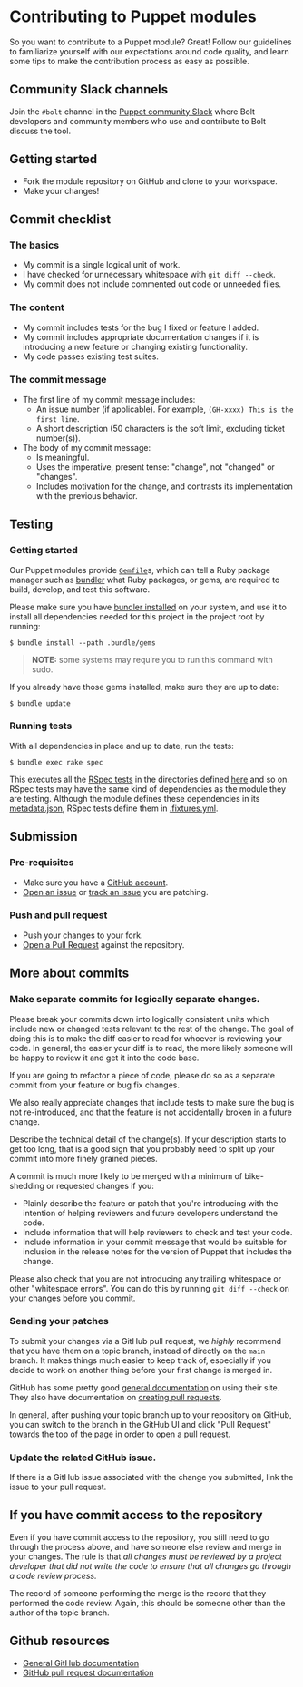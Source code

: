 # Contributing to Puppet modules

So you want to contribute to a Puppet module? Great! Follow our guidelines
to familiarize yourself with our expectations around code quality, and learn some tips
to make the contribution process as easy as possible.

## Community Slack channels

Join the `#bolt` channel in the [Puppet community
Slack](https://slack.puppet.com/) where Bolt developers and community members
who use and contribute to Bolt discuss the tool.

## Getting started

- Fork the module repository on GitHub and clone to your workspace.
- Make your changes!

## Commit checklist

### The basics

- My commit is a single logical unit of work.
- I have checked for unnecessary whitespace with `git diff --check`.
- My commit does not include commented out code or unneeded files.

### The content

- My commit includes tests for the bug I fixed or feature I added.
- My commit includes appropriate documentation changes if it is introducing a
  new feature or changing existing functionality.
- My code passes existing test suites.

### The commit message

- The first line of my commit message includes:
  - An issue number (if applicable). For example, `(GH-xxxx) This is the first line`.
  - A short description (50 characters is the soft limit, excluding ticket
    number(s)).
- The body of my commit message:
  - Is meaningful.
  - Uses the imperative, present tense: "change", not "changed" or "changes".
  - Includes motivation for the change, and contrasts its implementation with
    the previous behavior.

## Testing

### Getting started

Our Puppet modules provide [`Gemfile`](./Gemfile)s, which can tell a Ruby
package manager such as [bundler](http://bundler.io/) what Ruby packages, or
gems, are required to build, develop, and test this software.

Please make sure you have [bundler
installed](http://bundler.io/#getting-started) on your system, and use it
to install all dependencies needed for this project in the project root by
running:

```shell
$ bundle install --path .bundle/gems
```

> **NOTE:** some systems may require you to run this command with sudo.

If you already have those gems installed, make sure they are up to date:

```shell
$ bundle update
```

### Running tests

With all dependencies in place and up to date, run the tests:

```shell
$ bundle exec rake spec
```

This executes all the [RSpec tests](http://rspec-puppet.com/) in the directories
defined
[here](https://github.com/puppetlabs/puppetlabs_spec_helper/blob/699d9fbca1d2489bff1736bb254bb7b7edb32c74/lib/puppetlabs_spec_helper/rake_tasks.rb#L17)
and so on. RSpec tests may have the same kind of dependencies as the module they
are testing. Although the module defines these dependencies in its
[metadata.json](./metadata.json), RSpec tests define them in
[.fixtures.yml](./fixtures.yml).

## Submission

### Pre-requisites

- Make sure you have a [GitHub account](https://github.com/join).
- [Open an
  issue](https://github.com/puppetlabs/puppetlabs-terraform/issues/new/choose)
  or [track an
  issue](https://github.com/puppetlabs/puppetlabs-terraform/issues) you are
  patching.

### Push and pull request

- Push your changes to your fork.
- [Open a Pull
  Request](https://github.com/puppetlabs/puppetlabs-terraform/compare)
  against the repository.

## More about commits 

### Make separate commits for logically separate changes.

Please break your commits down into logically consistent units which include new
or changed tests relevant to the rest of the change. The goal of doing this is
to make the diff easier to read for whoever is reviewing your code. In general,
the easier your diff is to read, the more likely someone will be happy to review
it and get it into the code base.

If you are going to refactor a piece of code, please do so as a separate commit
from your feature or bug fix changes.

We also really appreciate changes that include tests to make sure the bug is not
re-introduced, and that the feature is not accidentally broken in a future change.

Describe the technical detail of the change(s). If your description starts to
get too long, that is a good sign that you probably need to split up your commit
into more finely grained pieces.

A commit is much more likely to be merged with a minimum of 
bike-shedding or requested changes if you:
- Plainly describe the feature or patch that you're introducing
  with the intention of helping reviewers and future developers understand
  the code.
- Include information that will help reviewers to check and test your code.
- Include information in your commit message that would be suitable for 
  inclusion in the release notes for the version of Puppet that includes the 
  change.

Please also check that you are not introducing any trailing whitespace or other
"whitespace errors". You can do this by running `git diff --check` on your
changes before you commit.

### Sending your patches

To submit your changes via a GitHub pull request, we _highly_ recommend that you
have them on a topic branch, instead of directly on the `main` branch. It makes things much
easier to keep track of, especially if you decide to work on another thing
before your first change is merged in.

GitHub has some pretty good [general documentation](http://help.github.com/) on
using their site. They also have documentation on [creating pull
requests](https://help.github.com/articles/creating-a-pull-request-from-a-fork/).

In general, after pushing your topic branch up to your repository on GitHub, you
can switch to the branch in the GitHub UI and click "Pull Request" towards the
top of the page in order to open a pull request.

### Update the related GitHub issue.

If there is a GitHub issue associated with the change you submitted, link the
issue to your pull request.

## If you have commit access to the repository

Even if you have commit access to the repository, you still need to go through
the process above, and have someone else review and merge in your changes. The
rule is that _all changes must be reviewed by a project developer that did not
write the code to ensure that all changes go through a code review process._

The record of someone performing the merge is the record that they performed the
code review. Again, this should be someone other than the author of the topic
branch.

## Github resources

- [General GitHub documentation](http://help.github.com/)
- [GitHub pull request
  documentation](http://help.github.com/send-pull-requests/)
